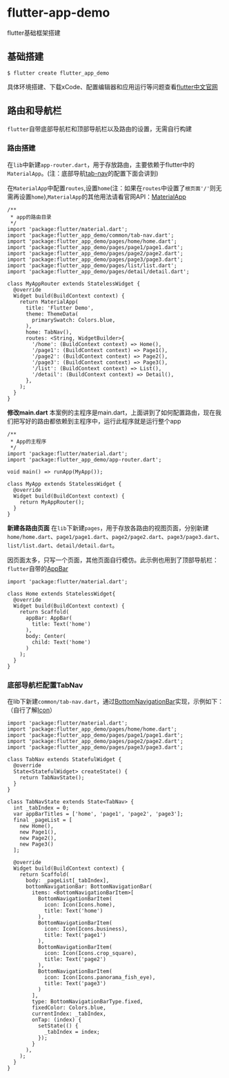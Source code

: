 # flutter-app-demo
flutter基础框架搭建

## 基础搭建

```
$ flutter create flutter_app_demo
```
具体环境搭建、下载xCode、配置编辑器和应用运行等问题查看[flutter中文官网](https://flutterchina.club/setup-macos/)

## 路由和导航栏
`flutter`自带底部导航栏和顶部导航栏以及路由的设置，无需自行构建


### 路由搭建
在`lib`中新建`app-router.dart`，用于存放路由，主要依赖于flutter中的`MaterialApp`。(注：底部导航<a href="#tabNav">tab-nav</a>的配置下面会讲到)

在`MaterialApp`中配置`routes`,设置`home`(注：如果在`routes`中设置了`根页面'/'`则无需再设置`home`),`MaterialApp`的其他用法请看官网API：[MaterialApp](https://docs.flutter.io/flutter/material/MaterialApp-class.html)

```
/**
 * app的路由目录
 */
import 'package:flutter/material.dart';
import 'package:flutter_app_demo/common/tab-nav.dart';
import 'package:flutter_app_demo/pages/home/home.dart';
import 'package:flutter_app_demo/pages/page1/page1.dart';
import 'package:flutter_app_demo/pages/page2/page2.dart';
import 'package:flutter_app_demo/pages/page3/page3.dart';
import 'package:flutter_app_demo/pages/list/list.dart';
import 'package:flutter_app_demo/pages/detail/detail.dart';

class MyAppRouter extends StatelessWidget {
  @override
  Widget build(BuildContext context) {
    return MaterialApp(
      title: 'Flutter Demo',
      theme: ThemeData(
        primarySwatch: Colors.blue,
      ),
      home: TabNav(),
      routes: <String, WidgetBuilder>{
        '/home': (BuildContext context) => Home(),
        '/page1': (BuildContext context) => Page1(),
        '/page2': (BuildContext context) => Page2(),
        '/page3': (BuildContext context) => Page3(),
        '/list': (BuildContext context) => List(),
        '/detail': (BuildContext context) => Detail(),
      },
    );
  }
}
```

**修改main.dart**
本案例的主程序是main.dart，上面讲到了如何配置路由，现在我们把写好的路由都依赖到主程序中，运行此程序就是运行整个app

```
/**
 * App的主程序
 */
import 'package:flutter/material.dart';
import 'package:flutter_app_demo/app-router.dart';

void main() => runApp(MyApp());

class MyApp extends StatelessWidget {
  @override
  Widget build(BuildContext context) {
    return MyAppRouter();
  }
}

```

**新建各路由页面**
在`lib`下新建`pages`，用于存放各路由的视图页面，分别新建`home/home.dart`、`page1/page1.dart`、`page2/page2.dart`、`page3/page3.dart`、`list/list.dart`、`detail/detail.dart`。

因页面太多，只写一个页面，其他页面自行模仿。此示例也用到了顶部导航栏：`flutter`自带的[AppBar](https://docs.flutter.io/flutter/material/AppBar-class.html)

```
import 'package:flutter/material.dart';

class Home extends StatelessWidget{
  @override
  Widget build(BuildContext context) {
    return Scaffold(
      appBar: AppBar(
        title: Text('home')
      ),
      body: Center(
        child: Text('home')
      )
    );
  }
}

```

### <a name="tabNav">底部导航栏配置TabNav</a>
在lib下新建`common/tab-nav.dart`，通过[BottomNavigationBar](https://docs.flutter.io/flutter/material/BottomNavigationBar-class.html)实现，示例如下：（自行了解[Icon](https://docs.flutter.io/flutter/widgets/Icon-class.html)）

```
import 'package:flutter/material.dart';
import 'package:flutter_app_demo/pages/home/home.dart';
import 'package:flutter_app_demo/pages/page1/page1.dart';
import 'package:flutter_app_demo/pages/page2/page2.dart';
import 'package:flutter_app_demo/pages/page3/page3.dart';

class TabNav extends StatefulWidget {
  @override
  State<StatefulWidget> createState() {
    return TabNavState();
  }
}

class TabNavState extends State<TabNav> {
  int _tabIndex = 0;
  var appBarTitles = ['home', 'page1', 'page2', 'page3'];
  final _pageList = [
    new Home(),
    new Page1(),
    new Page2(),
    new Page3()
  ];

  @override
  Widget build(BuildContext context) {
    return Scaffold(
      body: _pageList[_tabIndex],
      bottomNavigationBar: BottomNavigationBar(
        items: <BottomNavigationBarItem>[
          BottomNavigationBarItem(
            icon: Icon(Icons.home),
            title: Text('home')
          ),
          BottomNavigationBarItem(
            icon: Icon(Icons.business),
            title: Text('page1')
          ),
          BottomNavigationBarItem(
            icon: Icon(Icons.crop_square),
            title: Text('page2')
          ),
          BottomNavigationBarItem(
            icon: Icon(Icons.panorama_fish_eye),
            title: Text('page3')
          )
        ],
        type: BottomNavigationBarType.fixed,
        fixedColor: Colors.blue,
        currentIndex: _tabIndex,
        onTap: (index) {
          setState(() {
            _tabIndex = index;
          });
        }
      ),
    );
  }
}

```


